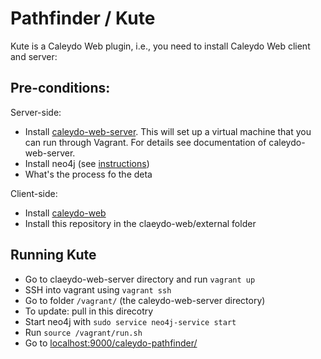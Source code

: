 Pathfinder / Kute 
==========
Kute is a Caleydo Web plugin, i.e., you need to install Caleydo Web client and server:

## Pre-conditions: 
Server-side:
 * Install [caleydo-web-server](https://github.com/Caleydo/caleydo-web-server). This will set up a virtual machine that you can run through Vagrant. For details see documentation of caleydo-web-server.
 * Install neo4j (see [instructions](ReadMe-Neo4j.md))
 * What's the process fo the deta
 
Client-side:
 * Install [caleydo-web](https://github.com/Caleydo/caleydo-web)
 * Install this repository in the claeydo-web/external folder

## Running Kute
* Go to claeydo-web-server directory and run `vagrant up`
* SSH into vagrant using `vagrant ssh`
* Go to folder `/vagrant/` (the caleydo-web-server directory)
* To update: pull in this direcotry
* Start neo4j with `sudo service neo4j-service start`
* Run `source /vagrant/run.sh`
* Go to [localhost:9000/caleydo-pathfinder/](localhost:9000/caleydo-pathfinder/)